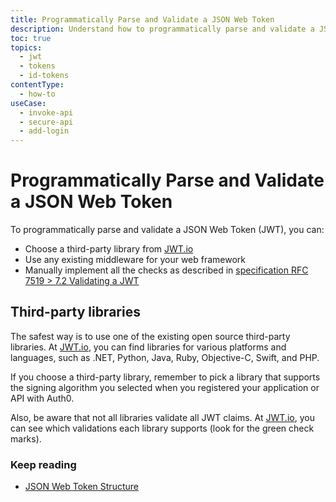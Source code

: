 ```yaml
---
title: Programmatically Parse and Validate a JSON Web Token
description: Understand how to programmatically parse and validate a JSON Web Token (JWT).
toc: true
topics:
  - jwt
  - tokens
  - id-tokens
contentType:
  - how-to
useCase:
  - invoke-api
  - secure-api
  - add-login
---
```

# Programmatically Parse and Validate a JSON Web Token

To programmatically parse and validate a JSON Web Token (JWT), you can:

* Choose a third-party library from [JWT.io](https://jwt.io/#libraries)
* Use any existing middleware for your web framework
* Manually implement all the checks as described in [specification RFC 7519 > 7.2 Validating a JWT](https://tools.ietf.org/html/rfc7519#section-7.2)

## Third-party libraries

The safest way is to use one of the existing open source third-party libraries. At [JWT.io](https://jwt.io/#libraries), you can find libraries for various platforms and languages, such as .NET, Python, Java, Ruby, Objective-C, Swift, and PHP.

If you choose a third-party library, remember to pick a library that supports the signing algorithm you selected when you registered your application or API with Auth0.

Also, be aware that not all libraries validate all JWT claims. At [JWT.io](https://jwt.io/), you can see which validations each library supports (look for the green check marks).

### Keep reading

* [JSON Web Token Structure](/tokens/reference/jwt/jwt-structure)

